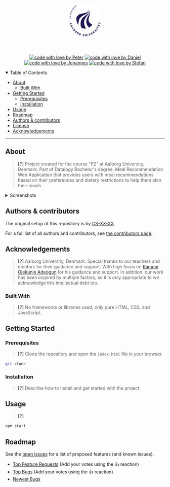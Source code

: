 <h1 align="center">
  <a href="https://github.com/PAEJGIT/P2-Projectn">
    <!-- Please provide path to your logo here -->
    <img src="docs/images/logo.png" alt="Logo" width="100" height="100">
  </a>
</h1>

<div align="center">
<br />


[![code with love by Peter](https://img.shields.io/badge/%3C%2F%3E%20with%20%E2%99%A5%20by-Peter-6082B6.svg?style=flat-square)](https://github.com/SkimmedMilky)
[![code with love by Daniel](https://img.shields.io/badge/%3C%2F%3E%20with%20%E2%99%A5%20by-Daniel-8A9A5B.svg?style=flat-square)](https://github.com/SkimmedMilky)
[![code with love by Johannes](https://img.shields.io/badge/%3C%2F%3E%20with%20%E2%99%A5%20by-Johannes-708090.svg?style=flat-square)](https://github.com/SkimmedMilky)
[![code with love by Stefan](https://img.shields.io/badge/%3C%2F%3E%20with%20%E2%99%A5%20by-Stefan-B2BEB5.svg?style=flat-square)](https://github.com/SkimmedMilky)

</div>

<details open="open">
<summary>Table of Contents</summary>

- [About](#about)
  - [Built With](#built-with)
- [Getting Started](#getting-started)
  - [Prerequisites](#prerequisites)
  - [Installation](#installation)
- [Usage](#usage)
- [Roadmap](#roadmap)
- [Authors & contributors](#authors--contributors)
- [License](#license)
- [Acknowledgements](#acknowledgements)

</details>

---

## About

> **[?]**
> Project created for the course "P2" at Aalborg University, Denmark.
> Part of Datalogy Bachelor's degree.
> Meal Recommendation Web Application that provides users with meal recommendations based on their preferences and dietary restrictions to help them plan their meals.

<details>
<summary>Screenshots</summary>
<br>

> **[?]**
> Examples of Current Screenshots.

|                               Home Page                               |                               Login Page                               |
| :-------------------------------------------------------------------: | :--------------------------------------------------------------------: |
| <img src="docs/images/screenshot.png" title="Home Page" width="100%"> | <img src="docs/images/screenshot.png" title="Login Page" width="100%"> |

</details>


## Authors & contributors

The original setup of this repository is by [CS-XX-XX](https://github.com/XXX).

For a full list of all authors and contributors, see [the contributors page](https://github.com/SkimmedMilky/p2-meal-recommendation/contributors).

## Acknowledgements

> **[?]**
> Aalborg University, Denmark.
> Special thanks to our teachers and mentors for their guidance and support.
> With high focus on [Ramoni Ojekunle Adeogun](https://vbn.aau.dk/da/persons/ramoni-ojekunle-adeogun) for his guidance and support.
> In addition, our work has been inspired by multiple factors, so it is only appropriate to we acknowledge this intellectual debt too.


### Built With

> **[?]**
> No frameworks or libraries used, only pure HTML, CSS, and JavaScript.

## Getting Started

### Prerequisites

> **[?]**
> Clone the repository and open the `index.html` file in your browser.

```sh
git clone
```

### Installation

> **[?]**
> Describe how to install and get started with the project.

## Usage

> **[?]**
```sh
npm start
```

## Roadmap

See the [open issues](https://github.com/SkimmedMilky/p2-meal-recommendation/issues) for a list of proposed features (and known issues).

- [Top Feature Requests](https://github.com/SkimmedMilky/p2-meal-recommendation/issues?q=label%3Aenhancement+is%3Aopen+sort%3Areactions-%2B1-desc) (Add your votes using the 👍 reaction)
- [Top Bugs](https://github.com/SkimmedMilky/p2-meal-recommendation/issues?q=is%3Aissue+is%3Aopen+label%3Abug+sort%3Areactions-%2B1-desc) (Add your votes using the 👍 reaction)
- [Newest Bugs](https://github.com/SkimmedMilky/p2-meal-recommendation/issues?q=is%3Aopen+is%3Aissue+label%3Abug)



